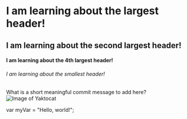 # I am learning about the largest header!
## I am learning about the second largest header!
#### I am learning about the 4th largest header!
###### I am learning about the smallest header!




What is a short meaningful commit message to add here?
![Image of Yaktocat](https://octodex.github.com/images/yaktocat.png)


var myVar = "Hello, world!";
